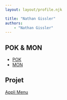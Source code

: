 ```yaml
---
layout: layout/profile.njk

title: "Nathan Gissler"
authors:
    - "Nathan Gissler"
---
```


## POK & MON

* [POK](./pok)
* [MON](./mon)

## Projet

[Appli Menu](../../../projets/2022-2023/Menu)
